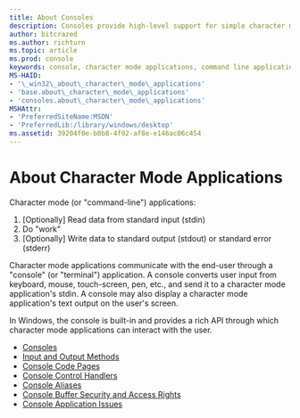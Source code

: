 ```yaml
---
title: About Consoles
description: Consoles provide high-level support for simple character mode applications that interact with the user by using functions that read from standard input and write to standard output or standard error.
author: bitcrazed
ms.author: richturn
ms.topic: article
ms.prod: console
keywords: console, character mode applications, command line applications, terminal applications, console api
MS-HAID:
- '\_win32\_about\_character\_mode\_applications'
- 'base.about\_character\_mode\_applications'
- 'consoles.about\_character\_mode\_applications'
MSHAttr:
- 'PreferredSiteName:MSDN'
- 'PreferredLib:/library/windows/desktop'
ms.assetid: 39204f0e-b0b8-4f92-af8e-e146ac06c454
---
```


# About Character Mode Applications

Character mode (or "command-line") applications:

1. [Optionally] Read data from standard input (stdin)
2. Do "work"
3. [Optionally] Write data to standard output (stdout) or standard error (stderr)

Character mode applications communicate with the end-user through a "console" (or "terminal") application. A console converts user input from keyboard, mouse, touch-screen, pen, etc., and send it to a character mode application's stdin. A console may also display a character mode application's text output on the user's screen.

In Windows, the console is built-in and provides a rich API through which character mode applications can interact with the user.

- [Consoles](consoles.md)
- [Input and Output Methods](input-and-output-methods.md)
- [Console Code Pages](console-code-pages.md)
- [Console Control Handlers](console-control-handlers.md)
- [Console Aliases](console-aliases.md)
- [Console Buffer Security and Access Rights](console-buffer-security-and-access-rights.md)
- [Console Application Issues](console-application-issues.md)

 

 





